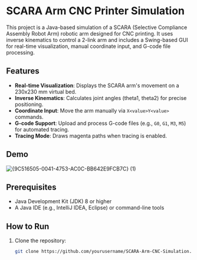 # SCARA Arm CNC Printer Simulation

This project is a Java-based simulation of a SCARA (Selective Compliance Assembly Robot Arm) robotic arm designed for CNC printing. It uses inverse kinematics to control a 2-link arm and includes a Swing-based GUI for real-time visualization, manual coordinate input, and G-code file processing.

## Features
- **Real-time Visualization**: Displays the SCARA arm's movement on a 230x230 mm virtual bed.
- **Inverse Kinematics**: Calculates joint angles (theta1, theta2) for precise positioning.
- **Coordinate Input**: Move the arm manually via `X<value>Y<value>` commands.
- **G-code Support**: Upload and process G-code files (e.g., `G0`, `G1`, `M3`, `M5`) for automated tracing.
- **Tracing Mode**: Draws magenta paths when tracing is enabled.

## Demo

![{9C516505-0041-4753-AC0C-BB642E9FCB7C} (1)](https://github.com/user-attachments/assets/56fca439-1272-4743-8f41-a8489cfe8d6d)


## Prerequisites
- Java Development Kit (JDK) 8 or higher
- A Java IDE (e.g., IntelliJ IDEA, Eclipse) or command-line tools

## How to Run
1. Clone the repository:
   ```bash
   git clone https://github.com/yourusername/SCARA-Arm-CNC-Simulation.git
